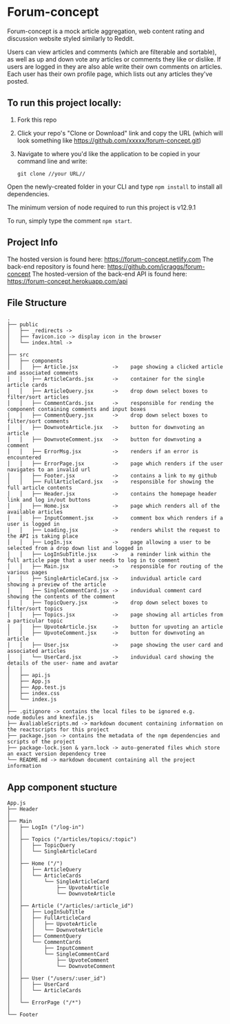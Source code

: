 # Forum-concept

Forum-concept is a mock article aggregation, web content rating and discussion website styled similarly to Reddit.

Users can view articles and comments (which are filterable and sortable), as well as up and down vote any articles or comments they like or dislike.
If users are logged in they are also able write their own comments on articles. Each user has their own profile page, which lists out any articles they've posted.

## To run this project locally:

1. Fork this repo
2. Click your repo's "Clone or Download" link and copy the URL (which will look something like https://github.com/xxxxx/forum-concept.git)
3. Navigate to where you'd like the application to be copied in your command line and write:

   ```
   git clone //your URL//
   ```

Open the newly-created folder in your CLI and type `npm install` to install all dependencies.

The minimum version of node required to run this project is v12.9.1

To run, simply type the comment `npm start`.

## Project Info

The hosted version is found here: https://forum-concept.netlify.com
The back-end repository is found here: https://github.com/jcraggs/forum-concept
The hosted-version of the back-end API is found here: https://forum-concept.herokuapp.com/api

## File Structure

```raw
.
├── public
│   ├── _redirects ->
│   ├── favicon.ico -> display icon in the browser
│   └── index.html ->
│
├── src
│   ├── components
│   │   ├── Article.jsx           ->    page showing a clicked article and associated comments
│   │   ├── ArticleCards.jsx      ->    container for the single article cards
│   │   ├── ArticleQuery.jsx      ->    drop down select boxes to filter/sort articles
│   │   ├── CommentCards.jsx      ->    responsible for rending the component containing comments and input boxes
│   │   ├── CommentQuery.jsx      ->    drop down select boxes to filter/sort comments
│   │   ├── DownvoteArticle.jsx   ->    button for downvoting an article
│   │   ├── DownvoteComment.jsx   ->    button for downvoting a comment
│   │   ├── ErrorMsg.jsx          ->    renders if an error is encountered
│   │   ├── ErrorPage.jsx         ->    page which renders if the user navigates to an invalid url
│   │   ├── Footer.jsx            ->    contains a link to my github
│   │   ├── FullArticleCard.jsx   ->    responsible for showing the full article contents
│   │   ├── Header.jsx            ->    contains the homepage header link and log in/out buttons
│   │   ├── Home.jsx              ->    page which renders all of the available articles
│   │   ├── InputComment.jsx      ->    comment box which renders if a user is logged in
│   │   ├── Loading.jsx           ->    renders whilst the request to the API is taking place
│   │   ├── LogIn.jsx             ->    page allowing a user to be selected from a drop down list and logged in
│   │   ├── LogInSubTitle.jsx     ->    a reminder link within the full article page that a user needs to log in to comment
│   │   ├── Main.jsx              ->    responsible for routing of the various pages
│   │   ├── SingleArticleCard.jsx ->    induvidual article card showing a preview of the article
│   │   ├── SingleCommentCard.jsx ->    induvidual comment card showing the contents of the comment
│   │   ├── TopicQuery.jsx        ->    drop down select boxes to filter/sort topics
│   │   ├── Topics.jsx            ->    page showing all articles from a particular topic
│   │   ├── UpvoteArticle.jsx     ->    button for upvoting an article
│   │   ├── UpvoteComment.jsx     ->    button for downvoting an article
│   │   ├── User.jsx              ->    page showing the user card and associated articles
│   │   └── UserCard.jsx          ->    induvidual card showing the details of the user- name and avatar
│   │
│   ├── api.js
│   ├── App.js
│   ├── App.test.js
│   ├── index.css
│   └── index.js
│
├── .gitignore -> contains the local files to be ignored e.g. node_modules and knexfile.js
├── AvaliableScripts.md -> markdown document containing information on the reactscripts for this project
├── package.json -> contains the metadata of the npm dependencies and scripts of the project
├── package-lock.json & yarn.lock -> auto-generated files which store an exact version dependency tree
└── README.md -> markdown document containing all the project information
```

## App component stucture

```raw
App.js
├── Header
│
├── Main
│   ├── LogIn ("/log-in")
│   │
│   ├── Topics ("/articles/topics/:topic")
│   │   ├── TopicQuery
│   │   └── SingleArticleCard
│   │
│   ├── Home ("/")
│   │   ├── ArticleQuery
│   │   └── ArticleCards
│   │       └── SingleArticleCard
│   │           ├── UpvoteArticle
│   │           └── DownvoteArticle
│   │
│   ├── Article ("/articles/:article_id")
│   │   ├── LogInSubTitle
│   │   ├── FullArticleCard
│   │   │   ├── UpvoteArticle
│   │   │   └── DownvoteArticle
│   │   ├── CommentQuery
│   │   └── CommentCards
│   │       ├── InputComment
│   │       └── SingleCommentCard
│   │           ├── UpvoteComment
│   │           └── DownvoteComment
│   │
│   ├── User ("/users/:user_id")
│   │   ├── UserCard
│   │   └── ArticleCards
│   │
│   └── ErrorPage ("/*")
│
└── Footer
```
